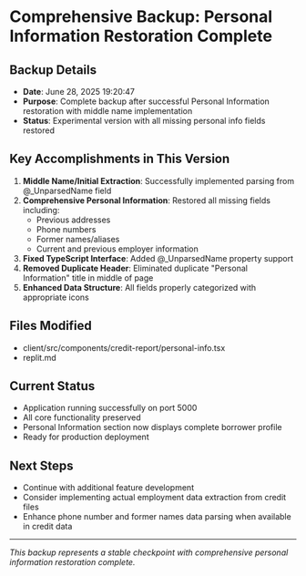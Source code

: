 # Comprehensive Backup: Personal Information Restoration Complete

## Backup Details
- **Date**: June 28, 2025 19:20:47
- **Purpose**: Complete backup after successful Personal Information restoration with middle name implementation
- **Status**: Experimental version with all missing personal info fields restored

## Key Accomplishments in This Version
1. **Middle Name/Initial Extraction**: Successfully implemented parsing from @_UnparsedName field
2. **Comprehensive Personal Information**: Restored all missing fields including:
   - Previous addresses
   - Phone numbers  
   - Former names/aliases
   - Current and previous employer information
3. **Fixed TypeScript Interface**: Added @_UnparsedName property support
4. **Removed Duplicate Header**: Eliminated duplicate "Personal Information" title in middle of page
5. **Enhanced Data Structure**: All fields properly categorized with appropriate icons

## Files Modified
- client/src/components/credit-report/personal-info.tsx
- replit.md

## Current Status
- Application running successfully on port 5000
- All core functionality preserved
- Personal Information section now displays complete borrower profile
- Ready for production deployment

## Next Steps
- Continue with additional feature development
- Consider implementing actual employment data extraction from credit files
- Enhance phone number and former names data parsing when available in credit data

---
*This backup represents a stable checkpoint with comprehensive personal information restoration complete.*